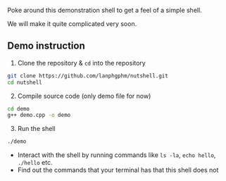 Poke around this demonstration shell to get a feel of a simple shell. 

We will make it quite complicated very soon. 

## Demo instruction
1. Clone the repository & `cd` into the repository 
```bash
git clone https://github.com/lanphgphm/nutshell.git
cd nutshell 
```
2. Compile source code (only demo file for now)
```bash
cd demo
g++ demo.cpp -o demo  
```
3. Run the shell 
```bash
./demo
```
- Interact with the shell by running commands like `ls -la`, `echo hello`, `./hello` etc. 
- Find out the commands that your terminal has that this shell does not 